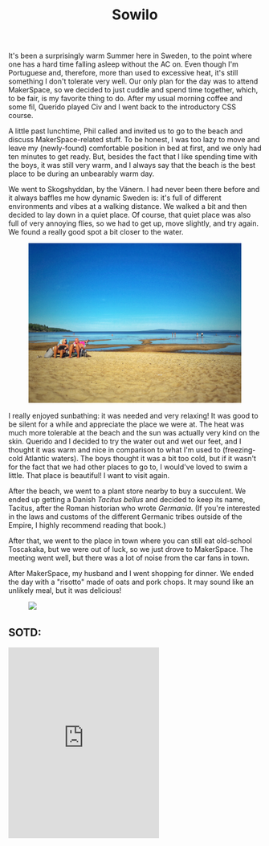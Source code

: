 ﻿---
title: "Sowilo"
comments: true
categories:
- blog

tags:
- blog
- life
- du gamla du fria
- friends
- sverige
- makerspace
- nature
---

It's been a surprisingly warm Summer here in Sweden, to the point where one has a hard time falling asleep without the AC on. Even though I'm Portuguese and, therefore, more than used to excessive heat, it's still something I don't tolerate very well. Our only plan for the day was to attend MakerSpace, so we decided to just cuddle and spend time together, which, to be fair, is my favorite thing to do.  After my usual morning coffee and some fil, Querido played Civ and I went back to the introductory CSS course. 

A little past lunchtime, Phil called and invited us to go to the beach and discuss MakerSpace-related stuff. To be honest, I was too lazy to move and leave my (newly-found) comfortable position in bed at first, and we only had ten minutes to get ready. But, besides the fact that I like spending time with the boys, it was still very warm, and I always say that the beach is the best place to be during an unbearably warm day. 

We went to Skogshyddan, by the Vänern. I had never been there before and it always baffles me how dynamic Sweden is: it's full of different environments and vibes at a walking distance. We walked a bit and then decided to lay down in a quiet place. Of course, that quiet place was also full of very annoying flies, so we had to get up, move slightly, and try again. We found a really good spot a bit closer to the water. 

<figure>
<a  href="https://github.com/dotMargui/blog/blob/master/assets/photos/20180809_beach.jpeg?raw=true">
<img  src="https://github.com/dotMargui/blog/blob/master/assets/photos/20180809_beach.jpeg?raw=true"></a>
</figure>

I really enjoyed sunbathing: it was needed and very relaxing! It was good to be silent for a while and appreciate the place we were at. The heat was much more tolerable at the beach and the sun was actually very kind on the skin. Querido and I decided to try the water out and wet our feet, and I thought it was warm and nice in comparison to what I'm used to (freezing-cold Atlantic waters). The boys thought it was a bit too cold, but if it wasn't for the fact that we had other places to go to, I would've loved to swim a little. That place is beautiful! I want to visit again.

After the beach, we went to a plant store nearby to buy a succulent. We ended up getting a Danish *Tacitus bellus* and decided to keep its name, Tacitus, after the Roman historian who wrote *Germania*. (If you're interested in the laws and customs of the different Germanic tribes outside of the Empire, I highly recommend reading that book.)

After that, we went to the place in town where you can still eat old-school Toscakaka, but we were out of luck, so we just drove to MakerSpace. The meeting went well, but there was a lot of noise from the car fans in town. 

After MakerSpace, my husband and I went shopping for dinner. We ended the day with a "risotto" made of oats and pork chops. It may sound like an unlikely meal, but it was delicious!

<figure>
<a  href="https://github.com/dotMargui/blog/blob/master/assets/photos/20180809_risotto.jpg?raw=true">
<img  src="https://github.com/dotMargui/blog/blob/master/assets/photos/20180809_risotto.jpg?raw=truee"></a>
</figure>

## SOTD:
<iframe src="https://open.spotify.com/embed/track/2Gy7qnDwt8Z3MNxqat4CsK" width="300" height="380" frameborder="0" allowtransparency="true" allow="encrypted-media"></iframe>
